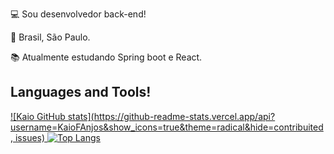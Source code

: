 :computer: Sou desenvolvedor back-end!

:house_with_garden: Brasil, São Paulo.

:books: Atualmente estudando Spring boot e React.

## Languages and Tools!
[![Kaio GitHub stats](https://github-readme-stats.vercel.app/api?username=KaioFAnjos&show_icons=true&theme=radical&hide=contribuited, issues)
![Top Langs](https://github-readme-stats.vercel.app/api/top-langs/?username=KaioFAnjos&layout=compact&theme=radical)](https://https://github.com/KaioFAnjos/github-readme-stats)

